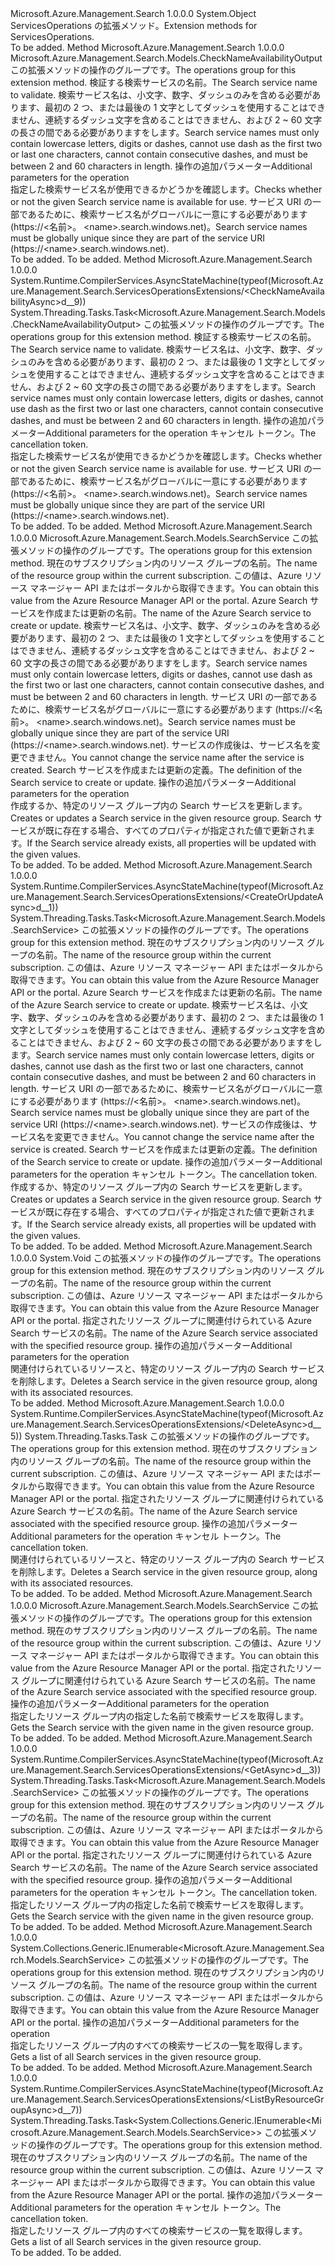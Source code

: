 <Type Name="ServicesOperationsExtensions" FullName="Microsoft.Azure.Management.Search.ServicesOperationsExtensions">
  <TypeSignature Language="C#" Value="public static class ServicesOperationsExtensions" />
  <TypeSignature Language="ILAsm" Value=".class public auto ansi abstract sealed beforefieldinit ServicesOperationsExtensions extends System.Object" />
  <TypeSignature Language="DocId" Value="T:Microsoft.Azure.Management.Search.ServicesOperationsExtensions" />
  <TypeSignature Language="VB.NET" Value="Public Module ServicesOperationsExtensions" />
  <TypeSignature Language="F#" Value="type ServicesOperationsExtensions = class" />
  <AssemblyInfo>
    <AssemblyName>Microsoft.Azure.Management.Search</AssemblyName>
    <AssemblyVersion>1.0.0.0</AssemblyVersion>
  </AssemblyInfo>
  <Base>
    <BaseTypeName>System.Object</BaseTypeName>
  </Base>
  <Interfaces />
  <Docs>
    <summary>
            <span data-ttu-id="0a74d-101">ServicesOperations の拡張メソッド。</span><span class="sxs-lookup"><span data-stu-id="0a74d-101">Extension methods for ServicesOperations.</span></span>
            </summary>
    <remarks>To be added.</remarks>
  </Docs>
  <Members>
    <Member MemberName="CheckNameAvailability">
      <MemberSignature Language="C#" Value="public static Microsoft.Azure.Management.Search.Models.CheckNameAvailabilityOutput CheckNameAvailability (this Microsoft.Azure.Management.Search.IServicesOperations operations, string name, Microsoft.Azure.Management.Search.Models.SearchManagementRequestOptions searchManagementRequestOptions = null);" />
      <MemberSignature Language="ILAsm" Value=".method public static hidebysig class Microsoft.Azure.Management.Search.Models.CheckNameAvailabilityOutput CheckNameAvailability(class Microsoft.Azure.Management.Search.IServicesOperations operations, string name, class Microsoft.Azure.Management.Search.Models.SearchManagementRequestOptions searchManagementRequestOptions) cil managed" />
      <MemberSignature Language="DocId" Value="M:Microsoft.Azure.Management.Search.ServicesOperationsExtensions.CheckNameAvailability(Microsoft.Azure.Management.Search.IServicesOperations,System.String,Microsoft.Azure.Management.Search.Models.SearchManagementRequestOptions)" />
      <MemberSignature Language="F#" Value="static member CheckNameAvailability : Microsoft.Azure.Management.Search.IServicesOperations * string * Microsoft.Azure.Management.Search.Models.SearchManagementRequestOptions -&gt; Microsoft.Azure.Management.Search.Models.CheckNameAvailabilityOutput" Usage="Microsoft.Azure.Management.Search.ServicesOperationsExtensions.CheckNameAvailability (operations, name, searchManagementRequestOptions)" />
      <MemberType>Method</MemberType>
      <AssemblyInfo>
        <AssemblyName>Microsoft.Azure.Management.Search</AssemblyName>
        <AssemblyVersion>1.0.0.0</AssemblyVersion>
      </AssemblyInfo>
      <ReturnValue>
        <ReturnType>Microsoft.Azure.Management.Search.Models.CheckNameAvailabilityOutput</ReturnType>
      </ReturnValue>
      <Parameters>
        <Parameter Name="operations" Type="Microsoft.Azure.Management.Search.IServicesOperations" RefType="this" />
        <Parameter Name="name" Type="System.String" />
        <Parameter Name="searchManagementRequestOptions" Type="Microsoft.Azure.Management.Search.Models.SearchManagementRequestOptions" />
      </Parameters>
      <Docs>
        <param name="operations">
            <span data-ttu-id="0a74d-102">この拡張メソッドの操作のグループです。</span><span class="sxs-lookup"><span data-stu-id="0a74d-102">The operations group for this extension method.</span></span>
            </param>
        <param name="name">
            <span data-ttu-id="0a74d-103">検証する検索サービスの名前。</span><span class="sxs-lookup"><span data-stu-id="0a74d-103">The Search service name to validate.</span></span> <span data-ttu-id="0a74d-104">検索サービス名は、小文字、数字、ダッシュのみを含める必要があります、最初の 2 つ、または最後の 1 文字としてダッシュを使用することはできません、連続するダッシュ文字を含めることはできません、および 2 ~ 60 文字の長さの間である必要がありますをします。</span><span class="sxs-lookup"><span data-stu-id="0a74d-104">Search service names must only contain lowercase letters, digits or dashes, cannot use dash as the first two or last one characters, cannot contain consecutive dashes, and must be between 2 and 60 characters in length.</span></span>
            </param>
        <param name="searchManagementRequestOptions">
            <span data-ttu-id="0a74d-105">操作の追加パラメーター</span><span class="sxs-lookup"><span data-stu-id="0a74d-105">Additional parameters for the operation</span></span>
            </param>
        <summary>
            <span data-ttu-id="0a74d-106">指定した検索サービス名が使用できるかどうかを確認します。</span><span class="sxs-lookup"><span data-stu-id="0a74d-106">Checks whether or not the given Search service name is available for use.</span></span>
            <span data-ttu-id="0a74d-107">サービス URI の一部であるために、検索サービス名がグローバルに一意にする必要があります (https://&lt;名前&gt;。 &lt;name&gt;.search.windows.net)。</span><span class="sxs-lookup"><span data-stu-id="0a74d-107">Search service names must be globally unique since they are part of the service URI (https://&lt;name&gt;.search.windows.net).</span></span>
            <see href="https://aka.ms/search-manage" /></summary>
        <returns>To be added.</returns>
        <remarks>To be added.</remarks>
      </Docs>
    </Member>
    <Member MemberName="CheckNameAvailabilityAsync">
      <MemberSignature Language="C#" Value="public static System.Threading.Tasks.Task&lt;Microsoft.Azure.Management.Search.Models.CheckNameAvailabilityOutput&gt; CheckNameAvailabilityAsync (this Microsoft.Azure.Management.Search.IServicesOperations operations, string name, Microsoft.Azure.Management.Search.Models.SearchManagementRequestOptions searchManagementRequestOptions = null, System.Threading.CancellationToken cancellationToken = null);" />
      <MemberSignature Language="ILAsm" Value=".method public static hidebysig class System.Threading.Tasks.Task`1&lt;class Microsoft.Azure.Management.Search.Models.CheckNameAvailabilityOutput&gt; CheckNameAvailabilityAsync(class Microsoft.Azure.Management.Search.IServicesOperations operations, string name, class Microsoft.Azure.Management.Search.Models.SearchManagementRequestOptions searchManagementRequestOptions, valuetype System.Threading.CancellationToken cancellationToken) cil managed" />
      <MemberSignature Language="DocId" Value="M:Microsoft.Azure.Management.Search.ServicesOperationsExtensions.CheckNameAvailabilityAsync(Microsoft.Azure.Management.Search.IServicesOperations,System.String,Microsoft.Azure.Management.Search.Models.SearchManagementRequestOptions,System.Threading.CancellationToken)" />
      <MemberSignature Language="F#" Value="static member CheckNameAvailabilityAsync : Microsoft.Azure.Management.Search.IServicesOperations * string * Microsoft.Azure.Management.Search.Models.SearchManagementRequestOptions * System.Threading.CancellationToken -&gt; System.Threading.Tasks.Task&lt;Microsoft.Azure.Management.Search.Models.CheckNameAvailabilityOutput&gt;" Usage="Microsoft.Azure.Management.Search.ServicesOperationsExtensions.CheckNameAvailabilityAsync (operations, name, searchManagementRequestOptions, cancellationToken)" />
      <MemberType>Method</MemberType>
      <AssemblyInfo>
        <AssemblyName>Microsoft.Azure.Management.Search</AssemblyName>
        <AssemblyVersion>1.0.0.0</AssemblyVersion>
      </AssemblyInfo>
      <Attributes>
        <Attribute>
          <AttributeName>System.Runtime.CompilerServices.AsyncStateMachine(typeof(Microsoft.Azure.Management.Search.ServicesOperationsExtensions/&lt;CheckNameAvailabilityAsync&gt;d__9))</AttributeName>
        </Attribute>
      </Attributes>
      <ReturnValue>
        <ReturnType>System.Threading.Tasks.Task&lt;Microsoft.Azure.Management.Search.Models.CheckNameAvailabilityOutput&gt;</ReturnType>
      </ReturnValue>
      <Parameters>
        <Parameter Name="operations" Type="Microsoft.Azure.Management.Search.IServicesOperations" RefType="this" />
        <Parameter Name="name" Type="System.String" />
        <Parameter Name="searchManagementRequestOptions" Type="Microsoft.Azure.Management.Search.Models.SearchManagementRequestOptions" />
        <Parameter Name="cancellationToken" Type="System.Threading.CancellationToken" />
      </Parameters>
      <Docs>
        <param name="operations">
            <span data-ttu-id="0a74d-108">この拡張メソッドの操作のグループです。</span><span class="sxs-lookup"><span data-stu-id="0a74d-108">The operations group for this extension method.</span></span>
            </param>
        <param name="name">
            <span data-ttu-id="0a74d-109">検証する検索サービスの名前。</span><span class="sxs-lookup"><span data-stu-id="0a74d-109">The Search service name to validate.</span></span> <span data-ttu-id="0a74d-110">検索サービス名は、小文字、数字、ダッシュのみを含める必要があります、最初の 2 つ、または最後の 1 文字としてダッシュを使用することはできません、連続するダッシュ文字を含めることはできません、および 2 ~ 60 文字の長さの間である必要がありますをします。</span><span class="sxs-lookup"><span data-stu-id="0a74d-110">Search service names must only contain lowercase letters, digits or dashes, cannot use dash as the first two or last one characters, cannot contain consecutive dashes, and must be between 2 and 60 characters in length.</span></span>
            </param>
        <param name="searchManagementRequestOptions">
            <span data-ttu-id="0a74d-111">操作の追加パラメーター</span><span class="sxs-lookup"><span data-stu-id="0a74d-111">Additional parameters for the operation</span></span>
            </param>
        <param name="cancellationToken">
            <span data-ttu-id="0a74d-112">キャンセル トークン。</span><span class="sxs-lookup"><span data-stu-id="0a74d-112">The cancellation token.</span></span>
            </param>
        <summary>
            <span data-ttu-id="0a74d-113">指定した検索サービス名が使用できるかどうかを確認します。</span><span class="sxs-lookup"><span data-stu-id="0a74d-113">Checks whether or not the given Search service name is available for use.</span></span>
            <span data-ttu-id="0a74d-114">サービス URI の一部であるために、検索サービス名がグローバルに一意にする必要があります (https://&lt;名前&gt;。 &lt;name&gt;.search.windows.net)。</span><span class="sxs-lookup"><span data-stu-id="0a74d-114">Search service names must be globally unique since they are part of the service URI (https://&lt;name&gt;.search.windows.net).</span></span>
            <see href="https://aka.ms/search-manage" /></summary>
        <returns>To be added.</returns>
        <remarks>To be added.</remarks>
      </Docs>
    </Member>
    <Member MemberName="CreateOrUpdate">
      <MemberSignature Language="C#" Value="public static Microsoft.Azure.Management.Search.Models.SearchService CreateOrUpdate (this Microsoft.Azure.Management.Search.IServicesOperations operations, string resourceGroupName, string searchServiceName, Microsoft.Azure.Management.Search.Models.SearchService service, Microsoft.Azure.Management.Search.Models.SearchManagementRequestOptions searchManagementRequestOptions = null);" />
      <MemberSignature Language="ILAsm" Value=".method public static hidebysig class Microsoft.Azure.Management.Search.Models.SearchService CreateOrUpdate(class Microsoft.Azure.Management.Search.IServicesOperations operations, string resourceGroupName, string searchServiceName, class Microsoft.Azure.Management.Search.Models.SearchService service, class Microsoft.Azure.Management.Search.Models.SearchManagementRequestOptions searchManagementRequestOptions) cil managed" />
      <MemberSignature Language="DocId" Value="M:Microsoft.Azure.Management.Search.ServicesOperationsExtensions.CreateOrUpdate(Microsoft.Azure.Management.Search.IServicesOperations,System.String,System.String,Microsoft.Azure.Management.Search.Models.SearchService,Microsoft.Azure.Management.Search.Models.SearchManagementRequestOptions)" />
      <MemberSignature Language="F#" Value="static member CreateOrUpdate : Microsoft.Azure.Management.Search.IServicesOperations * string * string * Microsoft.Azure.Management.Search.Models.SearchService * Microsoft.Azure.Management.Search.Models.SearchManagementRequestOptions -&gt; Microsoft.Azure.Management.Search.Models.SearchService" Usage="Microsoft.Azure.Management.Search.ServicesOperationsExtensions.CreateOrUpdate (operations, resourceGroupName, searchServiceName, service, searchManagementRequestOptions)" />
      <MemberType>Method</MemberType>
      <AssemblyInfo>
        <AssemblyName>Microsoft.Azure.Management.Search</AssemblyName>
        <AssemblyVersion>1.0.0.0</AssemblyVersion>
      </AssemblyInfo>
      <ReturnValue>
        <ReturnType>Microsoft.Azure.Management.Search.Models.SearchService</ReturnType>
      </ReturnValue>
      <Parameters>
        <Parameter Name="operations" Type="Microsoft.Azure.Management.Search.IServicesOperations" RefType="this" />
        <Parameter Name="resourceGroupName" Type="System.String" />
        <Parameter Name="searchServiceName" Type="System.String" />
        <Parameter Name="service" Type="Microsoft.Azure.Management.Search.Models.SearchService" />
        <Parameter Name="searchManagementRequestOptions" Type="Microsoft.Azure.Management.Search.Models.SearchManagementRequestOptions" />
      </Parameters>
      <Docs>
        <param name="operations">
            <span data-ttu-id="0a74d-115">この拡張メソッドの操作のグループです。</span><span class="sxs-lookup"><span data-stu-id="0a74d-115">The operations group for this extension method.</span></span>
            </param>
        <param name="resourceGroupName">
            <span data-ttu-id="0a74d-116">現在のサブスクリプション内のリソース グループの名前。</span><span class="sxs-lookup"><span data-stu-id="0a74d-116">The name of the resource group within the current subscription.</span></span> <span data-ttu-id="0a74d-117">この値は、Azure リソース マネージャー API またはポータルから取得できます。</span><span class="sxs-lookup"><span data-stu-id="0a74d-117">You can obtain this value from the Azure Resource Manager API or the portal.</span></span>
            </param>
        <param name="searchServiceName">
            <span data-ttu-id="0a74d-118">Azure Search サービスを作成または更新の名前。</span><span class="sxs-lookup"><span data-stu-id="0a74d-118">The name of the Azure Search service to create or update.</span></span> <span data-ttu-id="0a74d-119">検索サービス名は、小文字、数字、ダッシュのみを含める必要があります、最初の 2 つ、または最後の 1 文字としてダッシュを使用することはできません、連続するダッシュ文字を含めることはできません、および 2 ~ 60 文字の長さの間である必要がありますをします。</span><span class="sxs-lookup"><span data-stu-id="0a74d-119">Search service names must only contain lowercase letters, digits or dashes, cannot use dash as the first two or last one characters, cannot contain consecutive dashes, and must be between 2 and 60 characters in length.</span></span> <span data-ttu-id="0a74d-120">サービス URI の一部であるために、検索サービス名がグローバルに一意にする必要があります (https://&lt;名前&gt;。 &lt;name&gt;.search.windows.net)。</span><span class="sxs-lookup"><span data-stu-id="0a74d-120">Search service names must be globally unique since they are part of the service URI (https://&lt;name&gt;.search.windows.net).</span></span> <span data-ttu-id="0a74d-121">サービスの作成後は、サービス名を変更できません。</span><span class="sxs-lookup"><span data-stu-id="0a74d-121">You cannot change the service name after the service is created.</span></span>
            </param>
        <param name="service">
            <span data-ttu-id="0a74d-122">Search サービスを作成または更新の定義。</span><span class="sxs-lookup"><span data-stu-id="0a74d-122">The definition of the Search service to create or update.</span></span>
            </param>
        <param name="searchManagementRequestOptions">
            <span data-ttu-id="0a74d-123">操作の追加パラメーター</span><span class="sxs-lookup"><span data-stu-id="0a74d-123">Additional parameters for the operation</span></span>
            </param>
        <summary>
            <span data-ttu-id="0a74d-124">作成するか、特定のリソース グループ内の Search サービスを更新します。</span><span class="sxs-lookup"><span data-stu-id="0a74d-124">Creates or updates a Search service in the given resource group.</span></span> <span data-ttu-id="0a74d-125">Search サービスが既に存在する場合、すべてのプロパティが指定された値で更新されます。</span><span class="sxs-lookup"><span data-stu-id="0a74d-125">If the Search service already exists, all properties will be updated with the given values.</span></span>
            <see href="https://aka.ms/search-manage" /></summary>
        <returns>To be added.</returns>
        <remarks>To be added.</remarks>
      </Docs>
    </Member>
    <Member MemberName="CreateOrUpdateAsync">
      <MemberSignature Language="C#" Value="public static System.Threading.Tasks.Task&lt;Microsoft.Azure.Management.Search.Models.SearchService&gt; CreateOrUpdateAsync (this Microsoft.Azure.Management.Search.IServicesOperations operations, string resourceGroupName, string searchServiceName, Microsoft.Azure.Management.Search.Models.SearchService service, Microsoft.Azure.Management.Search.Models.SearchManagementRequestOptions searchManagementRequestOptions = null, System.Threading.CancellationToken cancellationToken = null);" />
      <MemberSignature Language="ILAsm" Value=".method public static hidebysig class System.Threading.Tasks.Task`1&lt;class Microsoft.Azure.Management.Search.Models.SearchService&gt; CreateOrUpdateAsync(class Microsoft.Azure.Management.Search.IServicesOperations operations, string resourceGroupName, string searchServiceName, class Microsoft.Azure.Management.Search.Models.SearchService service, class Microsoft.Azure.Management.Search.Models.SearchManagementRequestOptions searchManagementRequestOptions, valuetype System.Threading.CancellationToken cancellationToken) cil managed" />
      <MemberSignature Language="DocId" Value="M:Microsoft.Azure.Management.Search.ServicesOperationsExtensions.CreateOrUpdateAsync(Microsoft.Azure.Management.Search.IServicesOperations,System.String,System.String,Microsoft.Azure.Management.Search.Models.SearchService,Microsoft.Azure.Management.Search.Models.SearchManagementRequestOptions,System.Threading.CancellationToken)" />
      <MemberSignature Language="F#" Value="static member CreateOrUpdateAsync : Microsoft.Azure.Management.Search.IServicesOperations * string * string * Microsoft.Azure.Management.Search.Models.SearchService * Microsoft.Azure.Management.Search.Models.SearchManagementRequestOptions * System.Threading.CancellationToken -&gt; System.Threading.Tasks.Task&lt;Microsoft.Azure.Management.Search.Models.SearchService&gt;" Usage="Microsoft.Azure.Management.Search.ServicesOperationsExtensions.CreateOrUpdateAsync (operations, resourceGroupName, searchServiceName, service, searchManagementRequestOptions, cancellationToken)" />
      <MemberType>Method</MemberType>
      <AssemblyInfo>
        <AssemblyName>Microsoft.Azure.Management.Search</AssemblyName>
        <AssemblyVersion>1.0.0.0</AssemblyVersion>
      </AssemblyInfo>
      <Attributes>
        <Attribute>
          <AttributeName>System.Runtime.CompilerServices.AsyncStateMachine(typeof(Microsoft.Azure.Management.Search.ServicesOperationsExtensions/&lt;CreateOrUpdateAsync&gt;d__1))</AttributeName>
        </Attribute>
      </Attributes>
      <ReturnValue>
        <ReturnType>System.Threading.Tasks.Task&lt;Microsoft.Azure.Management.Search.Models.SearchService&gt;</ReturnType>
      </ReturnValue>
      <Parameters>
        <Parameter Name="operations" Type="Microsoft.Azure.Management.Search.IServicesOperations" RefType="this" />
        <Parameter Name="resourceGroupName" Type="System.String" />
        <Parameter Name="searchServiceName" Type="System.String" />
        <Parameter Name="service" Type="Microsoft.Azure.Management.Search.Models.SearchService" />
        <Parameter Name="searchManagementRequestOptions" Type="Microsoft.Azure.Management.Search.Models.SearchManagementRequestOptions" />
        <Parameter Name="cancellationToken" Type="System.Threading.CancellationToken" />
      </Parameters>
      <Docs>
        <param name="operations">
            <span data-ttu-id="0a74d-126">この拡張メソッドの操作のグループです。</span><span class="sxs-lookup"><span data-stu-id="0a74d-126">The operations group for this extension method.</span></span>
            </param>
        <param name="resourceGroupName">
            <span data-ttu-id="0a74d-127">現在のサブスクリプション内のリソース グループの名前。</span><span class="sxs-lookup"><span data-stu-id="0a74d-127">The name of the resource group within the current subscription.</span></span> <span data-ttu-id="0a74d-128">この値は、Azure リソース マネージャー API またはポータルから取得できます。</span><span class="sxs-lookup"><span data-stu-id="0a74d-128">You can obtain this value from the Azure Resource Manager API or the portal.</span></span>
            </param>
        <param name="searchServiceName">
            <span data-ttu-id="0a74d-129">Azure Search サービスを作成または更新の名前。</span><span class="sxs-lookup"><span data-stu-id="0a74d-129">The name of the Azure Search service to create or update.</span></span> <span data-ttu-id="0a74d-130">検索サービス名は、小文字、数字、ダッシュのみを含める必要があります、最初の 2 つ、または最後の 1 文字としてダッシュを使用することはできません、連続するダッシュ文字を含めることはできません、および 2 ~ 60 文字の長さの間である必要がありますをします。</span><span class="sxs-lookup"><span data-stu-id="0a74d-130">Search service names must only contain lowercase letters, digits or dashes, cannot use dash as the first two or last one characters, cannot contain consecutive dashes, and must be between 2 and 60 characters in length.</span></span> <span data-ttu-id="0a74d-131">サービス URI の一部であるために、検索サービス名がグローバルに一意にする必要があります (https://&lt;名前&gt;。 &lt;name&gt;.search.windows.net)。</span><span class="sxs-lookup"><span data-stu-id="0a74d-131">Search service names must be globally unique since they are part of the service URI (https://&lt;name&gt;.search.windows.net).</span></span> <span data-ttu-id="0a74d-132">サービスの作成後は、サービス名を変更できません。</span><span class="sxs-lookup"><span data-stu-id="0a74d-132">You cannot change the service name after the service is created.</span></span>
            </param>
        <param name="service">
            <span data-ttu-id="0a74d-133">Search サービスを作成または更新の定義。</span><span class="sxs-lookup"><span data-stu-id="0a74d-133">The definition of the Search service to create or update.</span></span>
            </param>
        <param name="searchManagementRequestOptions">
            <span data-ttu-id="0a74d-134">操作の追加パラメーター</span><span class="sxs-lookup"><span data-stu-id="0a74d-134">Additional parameters for the operation</span></span>
            </param>
        <param name="cancellationToken">
            <span data-ttu-id="0a74d-135">キャンセル トークン。</span><span class="sxs-lookup"><span data-stu-id="0a74d-135">The cancellation token.</span></span>
            </param>
        <summary>
            <span data-ttu-id="0a74d-136">作成するか、特定のリソース グループ内の Search サービスを更新します。</span><span class="sxs-lookup"><span data-stu-id="0a74d-136">Creates or updates a Search service in the given resource group.</span></span> <span data-ttu-id="0a74d-137">Search サービスが既に存在する場合、すべてのプロパティが指定された値で更新されます。</span><span class="sxs-lookup"><span data-stu-id="0a74d-137">If the Search service already exists, all properties will be updated with the given values.</span></span>
            <see href="https://aka.ms/search-manage" /></summary>
        <returns>To be added.</returns>
        <remarks>To be added.</remarks>
      </Docs>
    </Member>
    <Member MemberName="Delete">
      <MemberSignature Language="C#" Value="public static void Delete (this Microsoft.Azure.Management.Search.IServicesOperations operations, string resourceGroupName, string searchServiceName, Microsoft.Azure.Management.Search.Models.SearchManagementRequestOptions searchManagementRequestOptions = null);" />
      <MemberSignature Language="ILAsm" Value=".method public static hidebysig void Delete(class Microsoft.Azure.Management.Search.IServicesOperations operations, string resourceGroupName, string searchServiceName, class Microsoft.Azure.Management.Search.Models.SearchManagementRequestOptions searchManagementRequestOptions) cil managed" />
      <MemberSignature Language="DocId" Value="M:Microsoft.Azure.Management.Search.ServicesOperationsExtensions.Delete(Microsoft.Azure.Management.Search.IServicesOperations,System.String,System.String,Microsoft.Azure.Management.Search.Models.SearchManagementRequestOptions)" />
      <MemberSignature Language="F#" Value="static member Delete : Microsoft.Azure.Management.Search.IServicesOperations * string * string * Microsoft.Azure.Management.Search.Models.SearchManagementRequestOptions -&gt; unit" Usage="Microsoft.Azure.Management.Search.ServicesOperationsExtensions.Delete (operations, resourceGroupName, searchServiceName, searchManagementRequestOptions)" />
      <MemberType>Method</MemberType>
      <AssemblyInfo>
        <AssemblyName>Microsoft.Azure.Management.Search</AssemblyName>
        <AssemblyVersion>1.0.0.0</AssemblyVersion>
      </AssemblyInfo>
      <ReturnValue>
        <ReturnType>System.Void</ReturnType>
      </ReturnValue>
      <Parameters>
        <Parameter Name="operations" Type="Microsoft.Azure.Management.Search.IServicesOperations" RefType="this" />
        <Parameter Name="resourceGroupName" Type="System.String" />
        <Parameter Name="searchServiceName" Type="System.String" />
        <Parameter Name="searchManagementRequestOptions" Type="Microsoft.Azure.Management.Search.Models.SearchManagementRequestOptions" />
      </Parameters>
      <Docs>
        <param name="operations">
            <span data-ttu-id="0a74d-138">この拡張メソッドの操作のグループです。</span><span class="sxs-lookup"><span data-stu-id="0a74d-138">The operations group for this extension method.</span></span>
            </param>
        <param name="resourceGroupName">
            <span data-ttu-id="0a74d-139">現在のサブスクリプション内のリソース グループの名前。</span><span class="sxs-lookup"><span data-stu-id="0a74d-139">The name of the resource group within the current subscription.</span></span> <span data-ttu-id="0a74d-140">この値は、Azure リソース マネージャー API またはポータルから取得できます。</span><span class="sxs-lookup"><span data-stu-id="0a74d-140">You can obtain this value from the Azure Resource Manager API or the portal.</span></span>
            </param>
        <param name="searchServiceName">
            <span data-ttu-id="0a74d-141">指定されたリソース グループに関連付けられている Azure Search サービスの名前。</span><span class="sxs-lookup"><span data-stu-id="0a74d-141">The name of the Azure Search service associated with the specified resource group.</span></span>
            </param>
        <param name="searchManagementRequestOptions">
            <span data-ttu-id="0a74d-142">操作の追加パラメーター</span><span class="sxs-lookup"><span data-stu-id="0a74d-142">Additional parameters for the operation</span></span>
            </param>
        <summary>
            <span data-ttu-id="0a74d-143">関連付けられているリソースと、特定のリソース グループ内の Search サービスを削除します。</span><span class="sxs-lookup"><span data-stu-id="0a74d-143">Deletes a Search service in the given resource group, along with its associated resources.</span></span>
            <see href="https://aka.ms/search-manage" /></summary>
        <remarks>To be added.</remarks>
      </Docs>
    </Member>
    <Member MemberName="DeleteAsync">
      <MemberSignature Language="C#" Value="public static System.Threading.Tasks.Task DeleteAsync (this Microsoft.Azure.Management.Search.IServicesOperations operations, string resourceGroupName, string searchServiceName, Microsoft.Azure.Management.Search.Models.SearchManagementRequestOptions searchManagementRequestOptions = null, System.Threading.CancellationToken cancellationToken = null);" />
      <MemberSignature Language="ILAsm" Value=".method public static hidebysig class System.Threading.Tasks.Task DeleteAsync(class Microsoft.Azure.Management.Search.IServicesOperations operations, string resourceGroupName, string searchServiceName, class Microsoft.Azure.Management.Search.Models.SearchManagementRequestOptions searchManagementRequestOptions, valuetype System.Threading.CancellationToken cancellationToken) cil managed" />
      <MemberSignature Language="DocId" Value="M:Microsoft.Azure.Management.Search.ServicesOperationsExtensions.DeleteAsync(Microsoft.Azure.Management.Search.IServicesOperations,System.String,System.String,Microsoft.Azure.Management.Search.Models.SearchManagementRequestOptions,System.Threading.CancellationToken)" />
      <MemberSignature Language="F#" Value="static member DeleteAsync : Microsoft.Azure.Management.Search.IServicesOperations * string * string * Microsoft.Azure.Management.Search.Models.SearchManagementRequestOptions * System.Threading.CancellationToken -&gt; System.Threading.Tasks.Task" Usage="Microsoft.Azure.Management.Search.ServicesOperationsExtensions.DeleteAsync (operations, resourceGroupName, searchServiceName, searchManagementRequestOptions, cancellationToken)" />
      <MemberType>Method</MemberType>
      <AssemblyInfo>
        <AssemblyName>Microsoft.Azure.Management.Search</AssemblyName>
        <AssemblyVersion>1.0.0.0</AssemblyVersion>
      </AssemblyInfo>
      <Attributes>
        <Attribute>
          <AttributeName>System.Runtime.CompilerServices.AsyncStateMachine(typeof(Microsoft.Azure.Management.Search.ServicesOperationsExtensions/&lt;DeleteAsync&gt;d__5))</AttributeName>
        </Attribute>
      </Attributes>
      <ReturnValue>
        <ReturnType>System.Threading.Tasks.Task</ReturnType>
      </ReturnValue>
      <Parameters>
        <Parameter Name="operations" Type="Microsoft.Azure.Management.Search.IServicesOperations" RefType="this" />
        <Parameter Name="resourceGroupName" Type="System.String" />
        <Parameter Name="searchServiceName" Type="System.String" />
        <Parameter Name="searchManagementRequestOptions" Type="Microsoft.Azure.Management.Search.Models.SearchManagementRequestOptions" />
        <Parameter Name="cancellationToken" Type="System.Threading.CancellationToken" />
      </Parameters>
      <Docs>
        <param name="operations">
            <span data-ttu-id="0a74d-144">この拡張メソッドの操作のグループです。</span><span class="sxs-lookup"><span data-stu-id="0a74d-144">The operations group for this extension method.</span></span>
            </param>
        <param name="resourceGroupName">
            <span data-ttu-id="0a74d-145">現在のサブスクリプション内のリソース グループの名前。</span><span class="sxs-lookup"><span data-stu-id="0a74d-145">The name of the resource group within the current subscription.</span></span> <span data-ttu-id="0a74d-146">この値は、Azure リソース マネージャー API またはポータルから取得できます。</span><span class="sxs-lookup"><span data-stu-id="0a74d-146">You can obtain this value from the Azure Resource Manager API or the portal.</span></span>
            </param>
        <param name="searchServiceName">
            <span data-ttu-id="0a74d-147">指定されたリソース グループに関連付けられている Azure Search サービスの名前。</span><span class="sxs-lookup"><span data-stu-id="0a74d-147">The name of the Azure Search service associated with the specified resource group.</span></span>
            </param>
        <param name="searchManagementRequestOptions">
            <span data-ttu-id="0a74d-148">操作の追加パラメーター</span><span class="sxs-lookup"><span data-stu-id="0a74d-148">Additional parameters for the operation</span></span>
            </param>
        <param name="cancellationToken">
            <span data-ttu-id="0a74d-149">キャンセル トークン。</span><span class="sxs-lookup"><span data-stu-id="0a74d-149">The cancellation token.</span></span>
            </param>
        <summary>
            <span data-ttu-id="0a74d-150">関連付けられているリソースと、特定のリソース グループ内の Search サービスを削除します。</span><span class="sxs-lookup"><span data-stu-id="0a74d-150">Deletes a Search service in the given resource group, along with its associated resources.</span></span>
            <see href="https://aka.ms/search-manage" /></summary>
        <returns>To be added.</returns>
        <remarks>To be added.</remarks>
      </Docs>
    </Member>
    <Member MemberName="Get">
      <MemberSignature Language="C#" Value="public static Microsoft.Azure.Management.Search.Models.SearchService Get (this Microsoft.Azure.Management.Search.IServicesOperations operations, string resourceGroupName, string searchServiceName, Microsoft.Azure.Management.Search.Models.SearchManagementRequestOptions searchManagementRequestOptions = null);" />
      <MemberSignature Language="ILAsm" Value=".method public static hidebysig class Microsoft.Azure.Management.Search.Models.SearchService Get(class Microsoft.Azure.Management.Search.IServicesOperations operations, string resourceGroupName, string searchServiceName, class Microsoft.Azure.Management.Search.Models.SearchManagementRequestOptions searchManagementRequestOptions) cil managed" />
      <MemberSignature Language="DocId" Value="M:Microsoft.Azure.Management.Search.ServicesOperationsExtensions.Get(Microsoft.Azure.Management.Search.IServicesOperations,System.String,System.String,Microsoft.Azure.Management.Search.Models.SearchManagementRequestOptions)" />
      <MemberSignature Language="F#" Value="static member Get : Microsoft.Azure.Management.Search.IServicesOperations * string * string * Microsoft.Azure.Management.Search.Models.SearchManagementRequestOptions -&gt; Microsoft.Azure.Management.Search.Models.SearchService" Usage="Microsoft.Azure.Management.Search.ServicesOperationsExtensions.Get (operations, resourceGroupName, searchServiceName, searchManagementRequestOptions)" />
      <MemberType>Method</MemberType>
      <AssemblyInfo>
        <AssemblyName>Microsoft.Azure.Management.Search</AssemblyName>
        <AssemblyVersion>1.0.0.0</AssemblyVersion>
      </AssemblyInfo>
      <ReturnValue>
        <ReturnType>Microsoft.Azure.Management.Search.Models.SearchService</ReturnType>
      </ReturnValue>
      <Parameters>
        <Parameter Name="operations" Type="Microsoft.Azure.Management.Search.IServicesOperations" RefType="this" />
        <Parameter Name="resourceGroupName" Type="System.String" />
        <Parameter Name="searchServiceName" Type="System.String" />
        <Parameter Name="searchManagementRequestOptions" Type="Microsoft.Azure.Management.Search.Models.SearchManagementRequestOptions" />
      </Parameters>
      <Docs>
        <param name="operations">
            <span data-ttu-id="0a74d-151">この拡張メソッドの操作のグループです。</span><span class="sxs-lookup"><span data-stu-id="0a74d-151">The operations group for this extension method.</span></span>
            </param>
        <param name="resourceGroupName">
            <span data-ttu-id="0a74d-152">現在のサブスクリプション内のリソース グループの名前。</span><span class="sxs-lookup"><span data-stu-id="0a74d-152">The name of the resource group within the current subscription.</span></span> <span data-ttu-id="0a74d-153">この値は、Azure リソース マネージャー API またはポータルから取得できます。</span><span class="sxs-lookup"><span data-stu-id="0a74d-153">You can obtain this value from the Azure Resource Manager API or the portal.</span></span>
            </param>
        <param name="searchServiceName">
            <span data-ttu-id="0a74d-154">指定されたリソース グループに関連付けられている Azure Search サービスの名前。</span><span class="sxs-lookup"><span data-stu-id="0a74d-154">The name of the Azure Search service associated with the specified resource group.</span></span>
            </param>
        <param name="searchManagementRequestOptions">
            <span data-ttu-id="0a74d-155">操作の追加パラメーター</span><span class="sxs-lookup"><span data-stu-id="0a74d-155">Additional parameters for the operation</span></span>
            </param>
        <summary>
            <span data-ttu-id="0a74d-156">指定したリソース グループ内の指定した名前で検索サービスを取得します。</span><span class="sxs-lookup"><span data-stu-id="0a74d-156">Gets the Search service with the given name in the given resource group.</span></span>
            <see href="https://aka.ms/search-manage" /></summary>
        <returns>To be added.</returns>
        <remarks>To be added.</remarks>
      </Docs>
    </Member>
    <Member MemberName="GetAsync">
      <MemberSignature Language="C#" Value="public static System.Threading.Tasks.Task&lt;Microsoft.Azure.Management.Search.Models.SearchService&gt; GetAsync (this Microsoft.Azure.Management.Search.IServicesOperations operations, string resourceGroupName, string searchServiceName, Microsoft.Azure.Management.Search.Models.SearchManagementRequestOptions searchManagementRequestOptions = null, System.Threading.CancellationToken cancellationToken = null);" />
      <MemberSignature Language="ILAsm" Value=".method public static hidebysig class System.Threading.Tasks.Task`1&lt;class Microsoft.Azure.Management.Search.Models.SearchService&gt; GetAsync(class Microsoft.Azure.Management.Search.IServicesOperations operations, string resourceGroupName, string searchServiceName, class Microsoft.Azure.Management.Search.Models.SearchManagementRequestOptions searchManagementRequestOptions, valuetype System.Threading.CancellationToken cancellationToken) cil managed" />
      <MemberSignature Language="DocId" Value="M:Microsoft.Azure.Management.Search.ServicesOperationsExtensions.GetAsync(Microsoft.Azure.Management.Search.IServicesOperations,System.String,System.String,Microsoft.Azure.Management.Search.Models.SearchManagementRequestOptions,System.Threading.CancellationToken)" />
      <MemberSignature Language="F#" Value="static member GetAsync : Microsoft.Azure.Management.Search.IServicesOperations * string * string * Microsoft.Azure.Management.Search.Models.SearchManagementRequestOptions * System.Threading.CancellationToken -&gt; System.Threading.Tasks.Task&lt;Microsoft.Azure.Management.Search.Models.SearchService&gt;" Usage="Microsoft.Azure.Management.Search.ServicesOperationsExtensions.GetAsync (operations, resourceGroupName, searchServiceName, searchManagementRequestOptions, cancellationToken)" />
      <MemberType>Method</MemberType>
      <AssemblyInfo>
        <AssemblyName>Microsoft.Azure.Management.Search</AssemblyName>
        <AssemblyVersion>1.0.0.0</AssemblyVersion>
      </AssemblyInfo>
      <Attributes>
        <Attribute>
          <AttributeName>System.Runtime.CompilerServices.AsyncStateMachine(typeof(Microsoft.Azure.Management.Search.ServicesOperationsExtensions/&lt;GetAsync&gt;d__3))</AttributeName>
        </Attribute>
      </Attributes>
      <ReturnValue>
        <ReturnType>System.Threading.Tasks.Task&lt;Microsoft.Azure.Management.Search.Models.SearchService&gt;</ReturnType>
      </ReturnValue>
      <Parameters>
        <Parameter Name="operations" Type="Microsoft.Azure.Management.Search.IServicesOperations" RefType="this" />
        <Parameter Name="resourceGroupName" Type="System.String" />
        <Parameter Name="searchServiceName" Type="System.String" />
        <Parameter Name="searchManagementRequestOptions" Type="Microsoft.Azure.Management.Search.Models.SearchManagementRequestOptions" />
        <Parameter Name="cancellationToken" Type="System.Threading.CancellationToken" />
      </Parameters>
      <Docs>
        <param name="operations">
            <span data-ttu-id="0a74d-157">この拡張メソッドの操作のグループです。</span><span class="sxs-lookup"><span data-stu-id="0a74d-157">The operations group for this extension method.</span></span>
            </param>
        <param name="resourceGroupName">
            <span data-ttu-id="0a74d-158">現在のサブスクリプション内のリソース グループの名前。</span><span class="sxs-lookup"><span data-stu-id="0a74d-158">The name of the resource group within the current subscription.</span></span> <span data-ttu-id="0a74d-159">この値は、Azure リソース マネージャー API またはポータルから取得できます。</span><span class="sxs-lookup"><span data-stu-id="0a74d-159">You can obtain this value from the Azure Resource Manager API or the portal.</span></span>
            </param>
        <param name="searchServiceName">
            <span data-ttu-id="0a74d-160">指定されたリソース グループに関連付けられている Azure Search サービスの名前。</span><span class="sxs-lookup"><span data-stu-id="0a74d-160">The name of the Azure Search service associated with the specified resource group.</span></span>
            </param>
        <param name="searchManagementRequestOptions">
            <span data-ttu-id="0a74d-161">操作の追加パラメーター</span><span class="sxs-lookup"><span data-stu-id="0a74d-161">Additional parameters for the operation</span></span>
            </param>
        <param name="cancellationToken">
            <span data-ttu-id="0a74d-162">キャンセル トークン。</span><span class="sxs-lookup"><span data-stu-id="0a74d-162">The cancellation token.</span></span>
            </param>
        <summary>
            <span data-ttu-id="0a74d-163">指定したリソース グループ内の指定した名前で検索サービスを取得します。</span><span class="sxs-lookup"><span data-stu-id="0a74d-163">Gets the Search service with the given name in the given resource group.</span></span>
            <see href="https://aka.ms/search-manage" /></summary>
        <returns>To be added.</returns>
        <remarks>To be added.</remarks>
      </Docs>
    </Member>
    <Member MemberName="ListByResourceGroup">
      <MemberSignature Language="C#" Value="public static System.Collections.Generic.IEnumerable&lt;Microsoft.Azure.Management.Search.Models.SearchService&gt; ListByResourceGroup (this Microsoft.Azure.Management.Search.IServicesOperations operations, string resourceGroupName, Microsoft.Azure.Management.Search.Models.SearchManagementRequestOptions searchManagementRequestOptions = null);" />
      <MemberSignature Language="ILAsm" Value=".method public static hidebysig class System.Collections.Generic.IEnumerable`1&lt;class Microsoft.Azure.Management.Search.Models.SearchService&gt; ListByResourceGroup(class Microsoft.Azure.Management.Search.IServicesOperations operations, string resourceGroupName, class Microsoft.Azure.Management.Search.Models.SearchManagementRequestOptions searchManagementRequestOptions) cil managed" />
      <MemberSignature Language="DocId" Value="M:Microsoft.Azure.Management.Search.ServicesOperationsExtensions.ListByResourceGroup(Microsoft.Azure.Management.Search.IServicesOperations,System.String,Microsoft.Azure.Management.Search.Models.SearchManagementRequestOptions)" />
      <MemberSignature Language="F#" Value="static member ListByResourceGroup : Microsoft.Azure.Management.Search.IServicesOperations * string * Microsoft.Azure.Management.Search.Models.SearchManagementRequestOptions -&gt; seq&lt;Microsoft.Azure.Management.Search.Models.SearchService&gt;" Usage="Microsoft.Azure.Management.Search.ServicesOperationsExtensions.ListByResourceGroup (operations, resourceGroupName, searchManagementRequestOptions)" />
      <MemberType>Method</MemberType>
      <AssemblyInfo>
        <AssemblyName>Microsoft.Azure.Management.Search</AssemblyName>
        <AssemblyVersion>1.0.0.0</AssemblyVersion>
      </AssemblyInfo>
      <ReturnValue>
        <ReturnType>System.Collections.Generic.IEnumerable&lt;Microsoft.Azure.Management.Search.Models.SearchService&gt;</ReturnType>
      </ReturnValue>
      <Parameters>
        <Parameter Name="operations" Type="Microsoft.Azure.Management.Search.IServicesOperations" RefType="this" />
        <Parameter Name="resourceGroupName" Type="System.String" />
        <Parameter Name="searchManagementRequestOptions" Type="Microsoft.Azure.Management.Search.Models.SearchManagementRequestOptions" />
      </Parameters>
      <Docs>
        <param name="operations">
            <span data-ttu-id="0a74d-164">この拡張メソッドの操作のグループです。</span><span class="sxs-lookup"><span data-stu-id="0a74d-164">The operations group for this extension method.</span></span>
            </param>
        <param name="resourceGroupName">
            <span data-ttu-id="0a74d-165">現在のサブスクリプション内のリソース グループの名前。</span><span class="sxs-lookup"><span data-stu-id="0a74d-165">The name of the resource group within the current subscription.</span></span> <span data-ttu-id="0a74d-166">この値は、Azure リソース マネージャー API またはポータルから取得できます。</span><span class="sxs-lookup"><span data-stu-id="0a74d-166">You can obtain this value from the Azure Resource Manager API or the portal.</span></span>
            </param>
        <param name="searchManagementRequestOptions">
            <span data-ttu-id="0a74d-167">操作の追加パラメーター</span><span class="sxs-lookup"><span data-stu-id="0a74d-167">Additional parameters for the operation</span></span>
            </param>
        <summary>
            <span data-ttu-id="0a74d-168">指定したリソース グループ内のすべての検索サービスの一覧を取得します。</span><span class="sxs-lookup"><span data-stu-id="0a74d-168">Gets a list of all Search services in the given resource group.</span></span>
            <see href="https://aka.ms/search-manage" /></summary>
        <returns>To be added.</returns>
        <remarks>To be added.</remarks>
      </Docs>
    </Member>
    <Member MemberName="ListByResourceGroupAsync">
      <MemberSignature Language="C#" Value="public static System.Threading.Tasks.Task&lt;System.Collections.Generic.IEnumerable&lt;Microsoft.Azure.Management.Search.Models.SearchService&gt;&gt; ListByResourceGroupAsync (this Microsoft.Azure.Management.Search.IServicesOperations operations, string resourceGroupName, Microsoft.Azure.Management.Search.Models.SearchManagementRequestOptions searchManagementRequestOptions = null, System.Threading.CancellationToken cancellationToken = null);" />
      <MemberSignature Language="ILAsm" Value=".method public static hidebysig class System.Threading.Tasks.Task`1&lt;class System.Collections.Generic.IEnumerable`1&lt;class Microsoft.Azure.Management.Search.Models.SearchService&gt;&gt; ListByResourceGroupAsync(class Microsoft.Azure.Management.Search.IServicesOperations operations, string resourceGroupName, class Microsoft.Azure.Management.Search.Models.SearchManagementRequestOptions searchManagementRequestOptions, valuetype System.Threading.CancellationToken cancellationToken) cil managed" />
      <MemberSignature Language="DocId" Value="M:Microsoft.Azure.Management.Search.ServicesOperationsExtensions.ListByResourceGroupAsync(Microsoft.Azure.Management.Search.IServicesOperations,System.String,Microsoft.Azure.Management.Search.Models.SearchManagementRequestOptions,System.Threading.CancellationToken)" />
      <MemberSignature Language="F#" Value="static member ListByResourceGroupAsync : Microsoft.Azure.Management.Search.IServicesOperations * string * Microsoft.Azure.Management.Search.Models.SearchManagementRequestOptions * System.Threading.CancellationToken -&gt; System.Threading.Tasks.Task&lt;seq&lt;Microsoft.Azure.Management.Search.Models.SearchService&gt;&gt;" Usage="Microsoft.Azure.Management.Search.ServicesOperationsExtensions.ListByResourceGroupAsync (operations, resourceGroupName, searchManagementRequestOptions, cancellationToken)" />
      <MemberType>Method</MemberType>
      <AssemblyInfo>
        <AssemblyName>Microsoft.Azure.Management.Search</AssemblyName>
        <AssemblyVersion>1.0.0.0</AssemblyVersion>
      </AssemblyInfo>
      <Attributes>
        <Attribute>
          <AttributeName>System.Runtime.CompilerServices.AsyncStateMachine(typeof(Microsoft.Azure.Management.Search.ServicesOperationsExtensions/&lt;ListByResourceGroupAsync&gt;d__7))</AttributeName>
        </Attribute>
      </Attributes>
      <ReturnValue>
        <ReturnType>System.Threading.Tasks.Task&lt;System.Collections.Generic.IEnumerable&lt;Microsoft.Azure.Management.Search.Models.SearchService&gt;&gt;</ReturnType>
      </ReturnValue>
      <Parameters>
        <Parameter Name="operations" Type="Microsoft.Azure.Management.Search.IServicesOperations" RefType="this" />
        <Parameter Name="resourceGroupName" Type="System.String" />
        <Parameter Name="searchManagementRequestOptions" Type="Microsoft.Azure.Management.Search.Models.SearchManagementRequestOptions" />
        <Parameter Name="cancellationToken" Type="System.Threading.CancellationToken" />
      </Parameters>
      <Docs>
        <param name="operations">
            <span data-ttu-id="0a74d-169">この拡張メソッドの操作のグループです。</span><span class="sxs-lookup"><span data-stu-id="0a74d-169">The operations group for this extension method.</span></span>
            </param>
        <param name="resourceGroupName">
            <span data-ttu-id="0a74d-170">現在のサブスクリプション内のリソース グループの名前。</span><span class="sxs-lookup"><span data-stu-id="0a74d-170">The name of the resource group within the current subscription.</span></span> <span data-ttu-id="0a74d-171">この値は、Azure リソース マネージャー API またはポータルから取得できます。</span><span class="sxs-lookup"><span data-stu-id="0a74d-171">You can obtain this value from the Azure Resource Manager API or the portal.</span></span>
            </param>
        <param name="searchManagementRequestOptions">
            <span data-ttu-id="0a74d-172">操作の追加パラメーター</span><span class="sxs-lookup"><span data-stu-id="0a74d-172">Additional parameters for the operation</span></span>
            </param>
        <param name="cancellationToken">
            <span data-ttu-id="0a74d-173">キャンセル トークン。</span><span class="sxs-lookup"><span data-stu-id="0a74d-173">The cancellation token.</span></span>
            </param>
        <summary>
            <span data-ttu-id="0a74d-174">指定したリソース グループ内のすべての検索サービスの一覧を取得します。</span><span class="sxs-lookup"><span data-stu-id="0a74d-174">Gets a list of all Search services in the given resource group.</span></span>
            <see href="https://aka.ms/search-manage" /></summary>
        <returns>To be added.</returns>
        <remarks>To be added.</remarks>
      </Docs>
    </Member>
  </Members>
</Type>